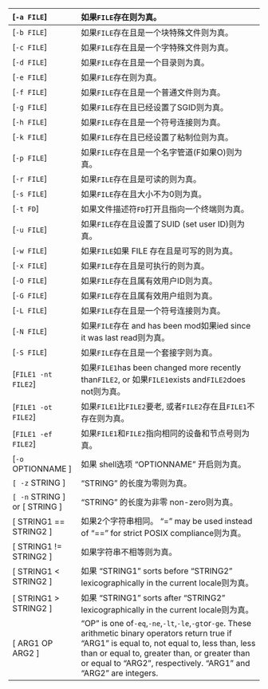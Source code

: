 

| \[`-a FILE`\] | 如果`FILE`存在则为真。 |
| :--- | :--- |
| \[`-b FILE`\] | 如果`FILE`存在且是一个块特殊文件则为真。 |
| \[`-c FILE`\] | 如果`FILE`存在且是一个字特殊文件则为真。 |
| \[`-d FILE`\] | 如果`FILE`存在且是一个目录则为真。 |
| \[`-e FILE`\] | 如果`FILE`存在则为真。 |
| \[`-f FILE`\] | 如果`FILE`存在且是一个普通文件则为真。 |
| \[`-g FILE`\] | 如果`FILE`存在且已经设置了SGID则为真。 |
| \[`-h FILE`\] | 如果`FILE`存在且是一个符号连接则为真。 |
| \[`-k FILE`\] | 如果`FILE`存在且已经设置了粘制位则为真。 |
| \[`-p FILE`\] | 如果`FILE`存在且是一个名字管道\(F如果O\)则为真。 |
| \[`-r FILE`\] | 如果`FILE`存在且是可读的则为真。 |
| \[`-s FILE`\] | 如果`FILE`存在且大小不为0则为真。 |
| \[`-t FD`\] | 如果文件描述符`FD`打开且指向一个终端则为真。 |
| \[`-u FILE`\] | 如果`FILE`存在且设置了SUID \(set user ID\)则为真。 |
| \[`-w FILE`\] | 如果`FILE`如果 FILE 存在且是可写的则为真。 |
| \[`-x FILE`\] | 如果`FILE`存在且是可执行的则为真。 |
| \[`-O FILE`\] | 如果`FILE`存在且属有效用户ID则为真。 |
| \[`-G FILE`\] | 如果`FILE`存在且属有效用户组则为真。 |
| \[`-L FILE`\] | 如果`FILE`存在且是一个符号连接则为真。 |
| \[`-N FILE`\] | 如果`FILE`存在 and has been mod如果ied since it was last read则为真。 |
| \[`-S FILE`\] | 如果`FILE`存在且是一个套接字则为真。 |
| \[`FILE1 -nt FILE2`\] | 如果`FILE1`has been changed more recently than`FILE2`, or 如果`FILE1`exists and`FILE2`does not则为真。 |
| \[`FILE1 -ot FILE2`\] | 如果`FILE1`比`FILE2`要老, 或者`FILE2`存在且`FILE1`不存在则为真。 |
| \[`FILE1 -ef FILE2`\] | 如果`FILE1`和`FILE2`指向相同的设备和节点号则为真。 |
| \[`-o` OPTIONNAME \] | 如果 shell选项 “OPTIONNAME” 开启则为真。 |
| `[ -z` STRING \] | “STRING” 的长度为零则为真。 |
| `[ -n` STRING \] or \[ STRING \] | “STRING” 的长度为非零 non-zero则为真。 |
| \[ STRING1 == STRING2 \] | 如果2个字符串相同。 “=” may be used instead of “==” for strict POSIX compliance则为真。 |
| \[ STRING1 != STRING2 \] | 如果字符串不相等则为真。 |
| \[ STRING1 &lt; STRING2 \] | 如果 “STRING1” sorts before “STRING2” lexicographically in the current locale则为真。 |
| \[ STRING1 &gt; STRING2 \] | 如果 “STRING1” sorts after “STRING2” lexicographically in the current locale则为真。 |
| \[ ARG1 OP ARG2 \] | “OP” is one of`-eq`,`-ne`,`-lt`,`-le`,`-gt`or`-ge`. These arithmetic binary operators return true if “ARG1” is equal to, not equal to, less than, less than or equal to, greater than, or greater than or equal to “ARG2”, respectively. “ARG1” and “ARG2” are integers. |













  


